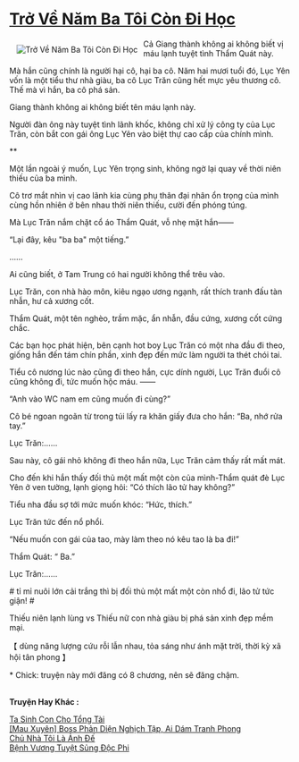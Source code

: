 <a href="https://utruyen.com/truyen/tro-ve-nam-ba-toi-con-di-hoc/20600/" title="Trở Về Năm Ba Tôi Còn Đi Học"><h1>Trở Về Năm Ba Tôi Còn Đi Học</h1></a><div style="display:table"><img align="right" style="float: left; padding: 10px;" src="https://utruyen.com/images/story/200x260/tro-ve-nam-ba-toi-con-di-hoc.jpg" alt="Trở Về Năm Ba Tôi Còn Đi Học">Cả Giang thành không ai không biết vị máu lạnh tuyệt tình Thẩm Quát này.<p></p>Mà hắn cũng chính là người hại cô, hại ba cô. Năm hai mươi tuổi đó, Lục Yên vốn là một tiểu thư nhà giàu, ba cô Lục Trăn cũng hết mực yêu thương cô. Thế mà vì hắn, ba cô phá sản.<p></p>Giang thành không ai không biết tên máu lạnh này.<p></p>Người đàn ông này tuyệt tình lãnh khốc, không chỉ xử lý công ty của Lục Trăn, còn bắt con gái ông Lục Yên vào biệt thự cao cấp của chính mình.<p></p>**<p></p>Một lần ngoài ý muốn, Lục Yên trọng sinh, không ngờ lại quay về thời niên thiếu của ba mình.<p></p>Cô trơ mắt nhìn vị cao lãnh kia cùng phụ thân đại nhân ổn trọng của mình cùng hồn nhiên ở bên nhau thời niên thiếu, cười đến phóng túng.<p></p>Mà Lục Trăn nắm chặt cổ áo Thẩm Quát, vỗ nhẹ mặt hắn——<p></p>“Lại đây, kêu "ba ba" một tiếng.”<p></p>……<p></p>Ai cũng biết, ở Tam Trung có hai người không thể trêu vào.<p></p>Lục Trăn, con nhà hào môn, kiêu ngạo ương ngạnh, rất thích tranh đấu tàn nhẫn, hư cả xương cốt.<p></p>Thẩm Quát, một tên nghèo, trầm mặc, ẩn nhẫn, đầu cứng, xương cốt cứng chắc.<p></p>Các bạn học phát hiện, bên cạnh hot boy Lục Trăn có một nha đầu đi theo, giống hắn đến tám chín phần, xinh đẹp đến mức làm người ta thét chói tai.<p></p>Tiểu cô nương lúc nào cũng đi theo hắn, cực dính người, Lục Trăn đuổi cô cũng không đi, tức muốn hộc máu. ——<p></p>“Anh vào WC nam em cũng muốn đi cùng?”<p></p>Cô bé ngoan ngoãn từ trong túi lấy ra khăn giấy đưa cho hắn: “Ba, nhớ rửa tay.”<p></p>Lục Trăn:……<p></p>Sau này, cô gái nhỏ không đi theo hắn nữa, Lục Trăn cảm thấy rất mất mát.<p></p>Cho đến khi hắn thấy đối thủ một mất một còn của mình-Thẩm quát đè Lục Yên ở ven tường, lạnh giọng hỏi: “Có thích lão tử hay không?”<p></p>Tiểu nha đầu sợ tới mức muốn khóc: “Hức, thích.”<p></p>Lục Trăn tức đến nổ phổi.<p></p>“Nếu muốn con gái của tao, mày làm theo nó kêu tao là ba đi!”<p></p>Thẩm Quát: “ Ba.”<p></p>Lục Trăn:……<p></p># tỉ mỉ nuôi lớn cải trắng thì bị đối thủ một mất một còn nhổ đi, lão tử tức giận! #<p></p>Thiếu niên lạnh lùng vs Thiếu nữ con nhà giàu bị phá sản xinh đẹp mềm mại.<p></p>【 dùng năng lượng cứu rỗi lẫn nhau, tỏa sáng như ánh mặt trời, thời kỳ xã hội tân phong 】<p></p>* Chick: truyện này mới đăng có 8 chương, nên sẽ đăng chậm.</div><p><br><b>Truyện Hay Khác :</b></p><a href="https://utruyen.com/truyen/ta-sinh-con-cho-tong-tai/19207/" alt="Ta Sinh Con Cho Tổng Tài">Ta Sinh Con Cho Tổng Tài</a><br/><a href="https://github.com/quanluxury/ngontinhhot/tree/master/truyenhay/18857/" alt="[Mau Xuyên] Boss Phản Diện Nghịch Tập, Ai Dám Tranh Phong">[Mau Xuyên] Boss Phản Diện Nghịch Tập, Ai Dám Tranh Phong</a><br/><a href="https://github.com/quanluxury/ngontinhhot/tree/master/truyenhay/19277/" alt="Chủ Nhà Tôi Là Ảnh Đế">Chủ Nhà Tôi Là Ảnh Đế</a><br/><a href="https://github.com/quanluxury/ngontinhhot/tree/master/truyenhay/17384/" alt="Bệnh Vương Tuyệt Sủng Độc Phi">Bệnh Vương Tuyệt Sủng Độc Phi</a><br/>